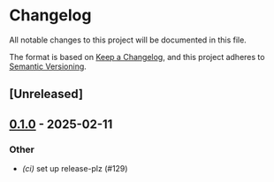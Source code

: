 # Changelog

All notable changes to this project will be documented in this file.

The format is based on [Keep a Changelog](https://keepachangelog.com/en/1.0.0/),
and this project adheres to [Semantic Versioning](https://semver.org/spec/v2.0.0.html).

## [Unreleased]

## [0.1.0](https://github.com/cot-rs/cot/releases/tag/cot_macros-v0.1.0) - 2025-02-11

### Other

- *(ci)* set up release-plz (#129)
